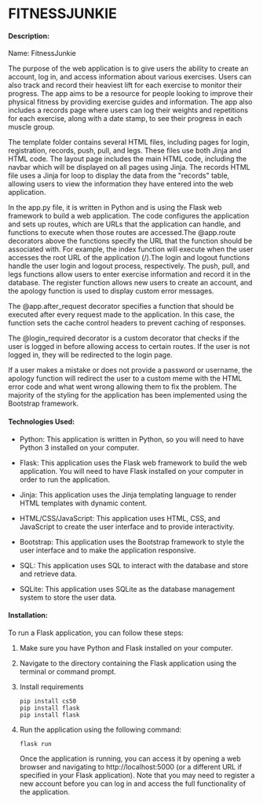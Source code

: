 # FITNESSJUNKIE

#### Description:

Name: FitnessJunkie

The purpose of the web application is to give users the ability to create an account, log in, and access information about various exercises. Users can also track and record their heaviest lift for each exercise to monitor their progress. The app aims to be a resource for people looking to improve their physical fitness by providing exercise guides and information. The app also includes a records page where users can log their weights and repetitions for each exercise, along with a date stamp, to see their progress in each muscle group.

The template folder contains several HTML files, including pages for login, registration, records, push, pull, and legs. These files use both Jinja and HTML code. The layout page includes the main HTML code, including the navbar which will be displayed on all pages using Jinja. The records HTML file uses a Jinja for loop to display the data from the "records" table, allowing users to view the information they have entered into the web application.

In the app.py file, it is written in Python and is using the Flask web framework to build a web application. The code configures the application and sets up routes, which are URLs that the application can handle, and functions to execute when those routes are accessed.The @app.route decorators above the functions specify the URL that the function should be associated with. For example, the index function will execute when the user accesses the root URL of the application (/).The login and logout functions handle the user login and logout process, respectively. The push, pull, and legs functions allow users to enter exercise information and record it in the database. The register function allows new users to create an account, and the apology function is used to display custom error messages.

The @app.after_request decorator specifies a function that should be executed after every request made to the application. In this case, the function sets the cache control headers to prevent caching of responses.

The @login_required decorator is a custom decorator that checks if the user is logged in before allowing access to certain routes. If the user is not logged in, they will be redirected to the login page.

If a user makes a mistake or does not provide a password or username, the apology function will redirect the user to a custom meme with the HTML error code and what went wrong allowing them to fix the problem. The majority of the styling for the application has been implemented using the Bootstrap framework.

#### Technologies Used:

- Python: This application is written in Python, so you will need to have Python 3 installed on your computer.

- Flask: This application uses the Flask web framework to build the web application. You will need to have Flask installed on your computer in order to run the application.

- Jinja: This application uses the Jinja templating language to render HTML templates with dynamic content.

- HTML/CSS/JavaScript: This application uses HTML, CSS, and JavaScript to create the user interface and to provide interactivity.

- Bootstrap: This application uses the Bootstrap framework to style the user interface and to make the application responsive.

- SQL: This application uses SQL to interact with the database and store and retrieve data.

- SQLite: This application uses SQLite as the database management system to store the user data.

#### Installation:

To run a Flask application, you can follow these steps:

1. Make sure you have Python and Flask installed on your computer.

2. Navigate to the directory containing the Flask application using the terminal or command prompt.

3. Install requirements

   ```
   pip install cs50
   pip install flask
   pip install flask
   ```

4. Run the application using the following command:

   ```
   flask run
   ```

   Once the application is running, you can access it by opening a web browser and navigating to http://localhost:5000 (or a different URL if specified in your Flask application).
   Note that you may need to register a new account before you can log in and access the full functionality of the application.
